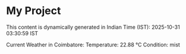# My Project

This content is dynamically generated in Indian Time (IST): 2025-10-31 03:30:59 IST


Current Weather in Coimbatore:
Temperature: 22.88 °C
Condition: mist
